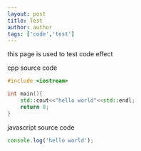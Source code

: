```yaml
---
layout: post
title: Test
author: author
tags: ['code','test']
---
```


this page is used to test code effect


cpp source code

```c++
#include <iostream>

int main(){
    std::cout<<"hello world"<<std::endl;
    return 0;
}
```

javascript source code

```javascript
console.log('hello world');
```